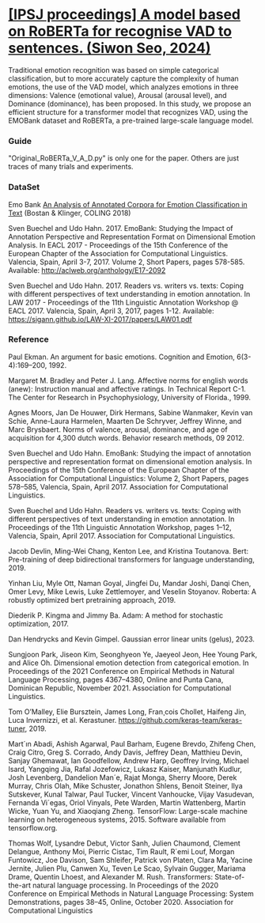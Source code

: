 #  [[IPSJ proceedings] A model based on RoBERTa for recognise VAD to sentences. (Siwon Seo, 2024)](https://www-ipsj-or-jp.translate.goog/event/taikai/86/WEB/data/pdf/7R-03.html?_x_tr_sl=ja&_x_tr_tl=ko&_x_tr_hl=ko&_x_tr_pto=sc)

Traditional emotion recognition was based on simple categorical classification, but to more accurately capture the complexity of human emotions, the use of the VAD model, which analyzes emotions in three dimensions: Valence (emotional value), Arousal (arousal level), and Dominance (dominance), has been proposed. In this study, we propose an efficient structure for a transformer model that recognizes VAD, using the EMOBank dataset and RoBERTa, a pre-trained large-scale language model.

### Guide
"Original_RoBERTa_V_A_D.py" is only one for the paper. 
Others are just traces of many trials and experiments.

### DataSet
Emo Bank [An Analysis of Annotated Corpora for Emotion Classification in Text](https://aclanthology.org/C18-1179) (Bostan & Klinger, COLING 2018)

Sven Buechel and Udo Hahn. 2017. EmoBank: Studying the Impact of Annotation Perspective and Representation Format on Dimensional Emotion Analysis. In EACL 2017 - Proceedings of the 15th Conference of the European Chapter of the Association for Computational Linguistics. Valencia, Spain, April 3-7, 2017. Volume 2, Short Papers, pages 578-585. Available: http://aclweb.org/anthology/E17-2092

Sven Buechel and Udo Hahn. 2017. Readers vs. writers vs. texts: Coping with different perspectives of text understanding in emotion annotation. In LAW 2017 - Proceedings of the 11th Linguistic Annotation Workshop @ EACL 2017. Valencia, Spain, April 3, 2017, pages 1-12. Available: https://sigann.github.io/LAW-XI-2017/papers/LAW01.pdf

### Reference
Paul Ekman. An argument for basic emotions. Cognition and Emotion, 6(3-4):169–200, 1992.

Margaret M. Bradley and Peter J. Lang. Affective norms for english words (anew): Instruction
manual and affective ratings. In Technical Report
C-1. The Center for Research in Psychophysiology, University of Florida., 1999.

Agnes Moors, Jan De Houwer, Dirk Hermans,
Sabine Wanmaker, Kevin van Schie, Anne-Laura
Harmelen, Maarten De Schryver, Jeffrey Winne,
and Marc Brysbaert. Norms of valence, arousal,
dominance, and age of acquisition for 4,300 dutch
words. Behavior research methods, 09 2012.

Sven Buechel and Udo Hahn. EmoBank: Studying the impact of annotation perspective and representation format on dimensional emotion analysis. In Proceedings of the 15th Conference of the
European Chapter of the Association for Computational Linguistics: Volume 2, Short Papers,
pages 578–585, Valencia, Spain, April 2017. Association for Computational Linguistics.

Sven Buechel and Udo Hahn. Readers vs. writers vs. texts: Coping with different perspectives
of text understanding in emotion annotation. In Proceedings of the 11th Linguistic Annotation
Workshop, pages 1–12, Valencia, Spain, April 2017. Association for Computational Linguistics.

Jacob Devlin, Ming-Wei Chang, Kenton Lee,
and Kristina Toutanova. Bert: Pre-training of
deep bidirectional transformers for language understanding, 2019.

Yinhan Liu, Myle Ott, Naman Goyal, Jingfei Du,
Mandar Joshi, Danqi Chen, Omer Levy, Mike
Lewis, Luke Zettlemoyer, and Veselin Stoyanov.
Roberta: A robustly optimized bert pretraining
approach, 2019.

Diederik P. Kingma and Jimmy Ba. Adam: A
method for stochastic optimization, 2017.

Dan Hendrycks and Kevin Gimpel. Gaussian error linear units (gelus), 2023.

Sungjoon Park, Jiseon Kim, Seonghyeon Ye, Jaeyeol Jeon, Hee Young Park, and Alice Oh. Dimensional emotion detection from categorical emotion. In Proceedings of the 2021 Conference on Empirical Methods in Natural Language Processing, pages 4367–4380, Online and Punta Cana,
Dominican Republic, November 2021. Association for Computational Linguistics.

Tom O’Malley, Elie Bursztein, James Long, Fran¸cois Chollet, Haifeng Jin, Luca Invernizzi, et al.
Kerastuner. https://github.com/keras-team/keras-tuner, 2019.

Mart´ın Abadi, Ashish Agarwal, Paul Barham, Eugene Brevdo, Zhifeng Chen, Craig Citro, Greg S.
Corrado, Andy Davis, Jeffrey Dean, Matthieu Devin, Sanjay Ghemawat, Ian Goodfellow, Andrew
Harp, Geoffrey Irving, Michael Isard, Yangqing Jia, Rafal Jozefowicz, Lukasz Kaiser, Manjunath
Kudlur, Josh Levenberg, Dandelion Man´e, Rajat Monga, Sherry Moore, Derek Murray, Chris
Olah, Mike Schuster, Jonathon Shlens, Benoit Steiner, Ilya Sutskever, Kunal Talwar, Paul Tucker,
Vincent Vanhoucke, Vijay Vasudevan, Fernanda Vi´egas, Oriol Vinyals, Pete Warden, Martin
Wattenberg, Martin Wicke, Yuan Yu, and Xiaoqiang Zheng. TensorFlow: Large-scale machine
learning on heterogeneous systems, 2015. Software available from tensorflow.org.

Thomas Wolf, Lysandre Debut, Victor Sanh, Julien Chaumond, Clement Delangue, Anthony Moi,
Pierric Cistac, Tim Rault, R´emi Louf, Morgan Funtowicz, Joe Davison, Sam Shleifer, Patrick
von Platen, Clara Ma, Yacine Jernite, Julien Plu, Canwen Xu, Teven Le Scao, Sylvain Gugger,
Mariama Drame, Quentin Lhoest, and Alexander M. Rush. Transformers: State-of-the-art natural
language processing. In Proceedings of the 2020 Conference on Empirical Methods in Natural
Language Processing: System Demonstrations, pages 38–45, Online, October 2020. Association
for Computational Linguistics
